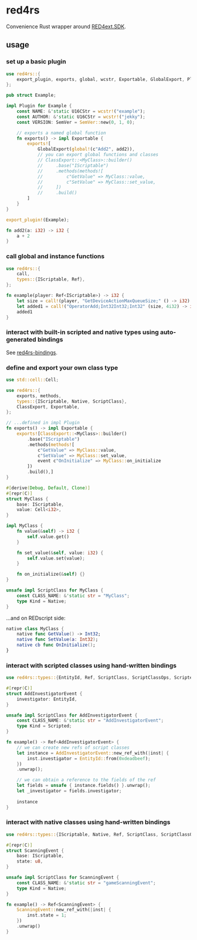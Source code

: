 # red4rs
Convenience Rust wrapper around [RED4ext.SDK](https://github.com/WopsS/RED4ext.SDK).

## usage

### set up a basic plugin
```rs
use red4rs::{
    export_plugin, exports, global, wcstr, Exportable, GlobalExport, Plugin, SemVer, U16CStr,
};

pub struct Example;

impl Plugin for Example {
    const NAME: &'static U16CStr = wcstr!("example");
    const AUTHOR: &'static U16CStr = wcstr!("jekky");
    const VERSION: SemVer = SemVer::new(0, 1, 0);

    // exports a named global function
    fn exports() -> impl Exportable {
        exports![
            GlobalExport(global!(c"Add2", add2)),
            // you can export global functions and classes
            // ClassExport::<MyClass>::builder()
            //     .base("IScriptable")
            //     .methods(methods![
            //         c"GetValue" => MyClass::value,
            //         c"SetValue" => MyClass::set_value,
            //     ])
            //     .build()
        ]
    }
}

export_plugin!(Example);

fn add2(a: i32) -> i32 {
    a + 2
}
```

### call global and instance functions
```rust
use red4rs::{
    call,
    types::{IScriptable, Ref},
};

fn example(player: Ref<IScriptable>) -> i32 {
    let size = call!(player, "GetDeviceActionMaxQueueSize;" () -> i32).unwrap();
    let added1 = call!("OperatorAdd;Int32Int32;Int32" (size, 4i32) -> i32).unwrap();
    added1
}
```

### interact with built-in scripted and native types using auto-generated bindings

See [red4rs-bindings](https://github.com/jac3km4/red4rs-bindings).

### define and export your own class type
```rust
use std::cell::Cell;

use red4rs::{
    exports, methods,
    types::{IScriptable, Native, ScriptClass},
    ClassExport, Exportable,
};

// ...defined in impl Plugin
fn exports() -> impl Exportable {
    exports![ClassExport::<MyClass>::builder()
        .base("IScriptable")
        .methods(methods![
            c"GetValue" => MyClass::value,
            c"SetValue" => MyClass::set_value,
            event c"OnInitialize" => MyClass::on_initialize
        ])
        .build(),]
}

#[derive(Debug, Default, Clone)]
#[repr(C)]
struct MyClass {
    base: IScriptable,
    value: Cell<i32>,
}

impl MyClass {
    fn value(&self) -> i32 {
        self.value.get()
    }

    fn set_value(&self, value: i32) {
        self.value.set(value);
    }

    fn on_initialize(&self) {}
}

unsafe impl ScriptClass for MyClass {
    const CLASS_NAME: &'static str = "MyClass";
    type Kind = Native;
}
```
...and on REDscript side:
```swift
native class MyClass {
    native func GetValue() -> Int32;
    native func SetValue(a: Int32);
    native cb func OnInitialize();
}
```

### interact with scripted classes using hand-written bindings
```rust
use red4rs::types::{EntityId, Ref, ScriptClass, ScriptClassOps, Scripted};

#[repr(C)]
struct AddInvestigatorEvent {
    investigator: EntityId,
}

unsafe impl ScriptClass for AddInvestigatorEvent {
    const CLASS_NAME: &'static str = "AddInvestigatorEvent";
    type Kind = Scripted;
}

fn example() -> Ref<AddInvestigatorEvent> {
    // we can create new refs of script classes
    let instance = AddInvestigatorEvent::new_ref_with(|inst| {
        inst.investigator = EntityId::from(0xdeadbeef);
    })
    .unwrap();

    // we can obtain a reference to the fields of the ref
    let fields = unsafe { instance.fields() }.unwrap();
    let _investigator = fields.investigator;
    
    instance
}
```

### interact with native classes using hand-written bindings
```rust
use red4rs::types::{IScriptable, Native, Ref, ScriptClass, ScriptClassOps};

#[repr(C)]
struct ScanningEvent {
    base: IScriptable,
    state: u8,
}

unsafe impl ScriptClass for ScanningEvent {
    const CLASS_NAME: &'static str = "gameScanningEvent";
    type Kind = Native;
}

fn example() -> Ref<ScanningEvent> {
    ScanningEvent::new_ref_with(|inst| {
        inst.state = 1;
    })
    .unwrap()
}
```
